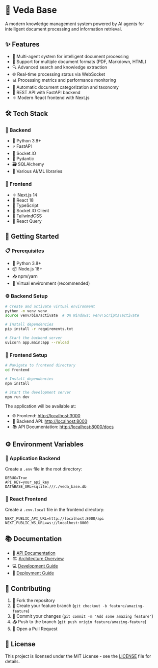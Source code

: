 # 🧠 Veda Base

A modern knowledge management system powered by AI agents for intelligent document processing and information retrieval.

## ✨ Features

- 🤖 Multi-agent system for intelligent document processing
- 📄 Support for multiple document formats (PDF, Markdown, HTML)
- 🔍 Advanced search and knowledge extraction
- 🌐 Real-time processing status via WebSocket
- 📊 Processing metrics and performance monitoring
- 🔄 Automatic document categorization and taxonomy
- 🎯 REST API with FastAPI backend
- ⚛️ Modern React frontend with Next.js

## 🛠️ Tech Stack

### 🔧 Backend

- 🐍 Python 3.8+
- ⚡ FastAPI
- 🔌 Socket.IO
- 📝 Pydantic
- 🗃️ SQLAlchemy
- 🧪 Various AI/ML libraries

### 🎨 Frontend

- ⚛️ Next.js 14
- 🔄 React 18
- 📘 TypeScript
- 🔌 Socket.IO Client
- 🎨 TailwindCSS
- 🔄 React Query

## 🚀 Getting Started

### 📋 Prerequisites

- 🐍 Python 3.8+
- 📦 Node.js 18+
- 📥 npm/yarn
- 🔧 Virtual environment (recommended)

### ⚙️ Backend Setup

```bash
# Create and activate virtual environment
python -m venv venv
source venv/bin/activate  # On Windows: venv\Scripts\activate

# Install dependencies
pip install -r requirements.txt

# Start the backend server
uvicorn app.main:app --reload
```

### 🎨 Frontend Setup

```bash
# Navigate to frontend directory
cd frontend

# Install dependencies
npm install

# Start the development server
npm run dev
```

The application will be available at:

- 🌐 Frontend: <http://localhost:3000>
- 🔧 Backend API: <http://localhost:8000>
- 📚 API Documentation: <http://localhost:8000/docs>

## ⚙️ Environment Variables

### 🔧 Application Backend

Create a `.env` file in the root directory:

```env
DEBUG=True
API_KEY=your_api_key
DATABASE_URL=sqlite:///./veda_base.db
```

### 🎨 React Frontend

Create a `.env.local` file in the frontend directory:

```env
NEXT_PUBLIC_API_URL=http://localhost:8000/api
NEXT_PUBLIC_WS_URL=ws://localhost:8000
```

## 📚 Documentation

- 📖 [API Documentation](docs/api/api_reference.md)
- 🏗️ [Architecture Overview](docs/architecture/overview.md)
- 💻 [Development Guide](docs/development/development_guide.md)
- 🚀 [Deployment Guide](docs/deployment/deployment_guide.md)

## 🤝 Contributing

1. 🍴 Fork the repository
2. 🌿 Create your feature branch (`git checkout -b feature/amazing-feature`)
3. 💾 Commit your changes (`git commit -m 'Add some amazing feature'`)
4. 📤 Push to the branch (`git push origin feature/amazing-feature`)
5. 🔄 Open a Pull Request

## 📄 License

This project is licensed under the MIT License - see the [LICENSE](LICENSE) file for details.
